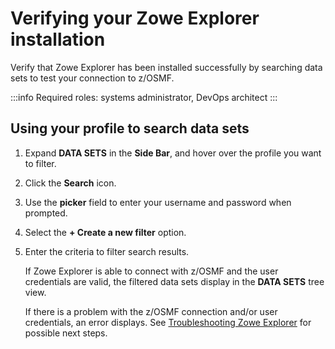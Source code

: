 # Verifying your Zowe Explorer installation

Verify that Zowe Explorer has been installed successfully by searching data sets to test your connection to z/OSMF.

:::info Required roles: systems administrator, DevOps architect
:::

## Using your profile to search data sets

1. Expand **DATA SETS** in the **Side Bar**, and hover over the profile you want to filter.
2. Click the **Search** icon.
3. Use the **picker** field to enter your username and password when prompted.
4. Select the **+ Create a new filter** option.
5. Enter the criteria to filter search results.

    If Zowe Explorer is able to connect with z/OSMF and the user credentials are valid, the filtered data sets display in the **DATA SETS** tree view.

    If there is a problem with the z/OSMF connection and/or user credentials, an error displays. See [Troubleshooting Zowe Explorer](https://docs.zowe.org/stable/troubleshoot/ze/troubleshoot-ze.md) for possible next steps.